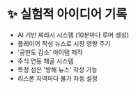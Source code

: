 # ✨ 실험적 아이디어 기록

- AI 기반 찌라시 시스템 (10분마다 루머 생성)
- 플레이어 작성 뉴스로 시장 영향 주기
- '공헌도 감소' 아이템 제작
- 주식 연동 채굴 시스템
- 특정 섬은 '방해 뉴스' 작성 가능
- 리스폰 지역마다 물가 차등 설정
